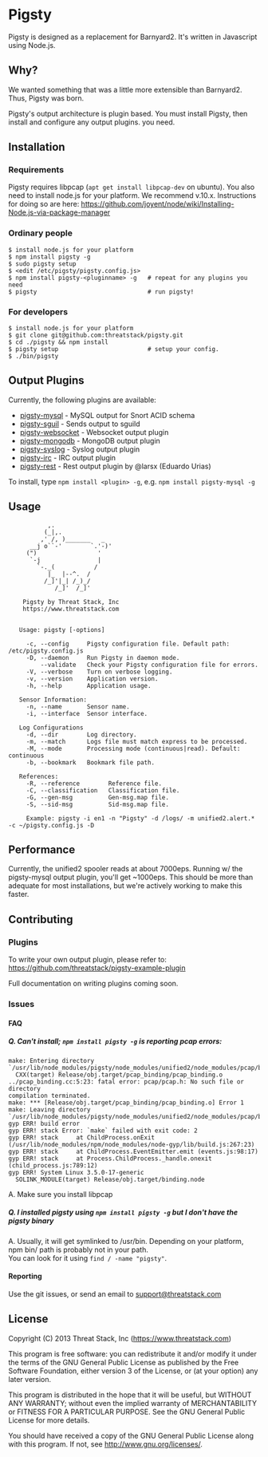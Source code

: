 # Pigsty

Pigsty is designed as a replacement for Barnyard2.  It's written in Javascript
using Node.js.

## Why?

We wanted something that was a little more extensible than Barnyard2. Thus, Pigsty was born.

Pigsty's output architecture is plugin based.  You must install Pigsty, then install
and configure any output plugins. you need.

## Installation

### Requirements

Pigsty requires libpcap (`apt get install libpcap-dev` on ubuntu).
You also need to install node.js for your platform.  We recommend v.10.x.
Instructions for doing so are here: https://github.com/joyent/node/wiki/Installing-Node.js-via-package-manager

### Ordinary people

    $ install node.js for your platform
    $ npm install pigsty -g
    $ sudo pigsty setup
    $ <edit /etc/pigsty/pigsty.config.js>
    $ npm install pigsty-<pluginname> -g   # repeat for any plugins you need
    $ pigsty                               # run pigsty!

### For developers

    $ install node.js for your platform
    $ git clone git@github.com:threatstack/pigsty.git
    $ cd ./pigsty && npm install
    $ pigsty setup                         # setup your config. 
    $ ./bin/pigsty 

## Output Plugins

Currently, the following plugins are available:

* [pigsty-mysql](https://github.com/threatstack/pigsty-mysql) - MySQL output for Snort ACID schema
* [pigsty-sguil](https://github.com/threatstack/pigsty-sguil) - Sends output to sguild 
* [pigsty-websocket](https://github.com/threatstack/pigsty-websocket) - Websocket output plugin 
* [pigsty-mongodb](https://github.com/threatstack/pigsty-websocket) - MongoDB output plugin
* [pigsty-syslog](https://github.com/threatstack/pigsty-syslog) - Syslog output plugin
* [pigsty-irc](https://github.com/threatstack/pigsty-irc) - IRC output plugin
* [pigsty-rest](https://github.com/threatstack/pigsty-rest) - Rest output plugin by @larsx (Eduardo Urias)

To install, type `npm install <plugin> -g`, e.g. `npm install pigsty-mysql -g`

## Usage

```
	       ,.
	      (_|,.
	     ,' /, )_______   _
	  __j o``-'        `.'-)'
	 (")                 '
	  `-j                |
	    `-._(           /
	       |_  |--^.  /
	      /_]'|_| /_)_/
	         /_]'  /_]'
	         
	Pigsty by Threat Stack, Inc
	https://www.threatstack.com


   Usage: pigsty [-options]

	 -c, --config     Pigsty configuration file. Default path: /etc/pigsty.config.js
	 -D, --daemon     Run Pigsty in daemon mode.
	     --validate   Check your Pigsty configuration file for errors.
	 -V, --verbose    Turn on verbose logging.
	 -v, --version    Application version.
	 -h, --help       Application usage.

   Sensor Information:
	 -n, --name       Sensor name.
	 -i, --interface  Sensor interface.

   Log Configurations
	 -d, --dir        Log directory.
	 -m, --match      Logs file must match express to be processed.
	 -M, --mode       Processing mode (continuous|read). Default: continuous
	 -b, --bookmark   Bookmark file path.

   References:
	 -R, --reference        Reference file.
	 -C, --classification   Classification file.
	 -G, --gen-msg          Gen-msg.map file.
	 -S, --sid-msg          Sid-msg.map file.

	 Example: pigsty -i en1 -n "Pigsty" -d /logs/ -m unified2.alert.* -c ~/pigsty.config.js -D
```

## Performance

Currently, the unified2 spooler reads at about 7000eps. Running w/ the pigsty-mysql
output plugin, you'll get ~1000eps.  This should be more than adequate for 
most installations, but we're actively working to make this faster.

## Contributing

### Plugins

To write your own output plugin, please refer to: https://github.com/threatstack/pigsty-example-plugin

Full documentation on writing plugins coming soon.

### Issues 

#### FAQ

##### Q. Can't install; `npm install pigsty -g` is reporting pcap errors:

```
make: Entering directory `/usr/lib/node_modules/pigsty/node_modules/unified2/node_modules/pcap/build'
  CXX(target) Release/obj.target/pcap_binding/pcap_binding.o
../pcap_binding.cc:5:23: fatal error: pcap/pcap.h: No such file or directory
compilation terminated.
make: *** [Release/obj.target/pcap_binding/pcap_binding.o] Error 1
make: Leaving directory `/usr/lib/node_modules/pigsty/node_modules/unified2/node_modules/pcap/build'
gyp ERR! build error
gyp ERR! stack Error: `make` failed with exit code: 2
gyp ERR! stack     at ChildProcess.onExit (/usr/lib/node_modules/npm/node_modules/node-gyp/lib/build.js:267:23)
gyp ERR! stack     at ChildProcess.EventEmitter.emit (events.js:98:17)
gyp ERR! stack     at Process.ChildProcess._handle.onexit (child_process.js:789:12)
gyp ERR! System Linux 3.5.0-17-generic
  SOLINK_MODULE(target) Release/obj.target/binding.node
```

A. Make sure you install libpcap


##### Q. I installed pigsty using `npm install pigsty -g` but I don't have the pigsty binary

A.  Usually, it will get symlinked to /usr/bin.  Depending on your platform, npm bin/ path is probably not in your path.  
You can look for it using `find / -name "pigsty"`.


#### Reporting

Use the git issues, or send an email to support@threatstack.com

## License

Copyright (C) 2013 Threat Stack, Inc (https://www.threatstack.com)

This program is free software: you can redistribute it and/or modify
it under the terms of the GNU General Public License as published by
the Free Software Foundation, either version 3 of the License, or
(at your option) any later version.

This program is distributed in the hope that it will be useful,
but WITHOUT ANY WARRANTY; without even the implied warranty of
MERCHANTABILITY or FITNESS FOR A PARTICULAR PURPOSE.  See the
GNU General Public License for more details.

You should have received a copy of the GNU General Public License
along with this program.  If not, see <http://www.gnu.org/licenses/>.







